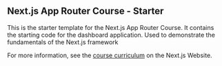 ## Next.js App Router Course - Starter

This is the starter template for the Next.js App Router Course. It contains the starting code for the dashboard application. Used to demonstrate the fundamentals of the Next.js framework

For more information, see the [course curriculum](https://nextjs.org/learn) on the Next.js Website.
